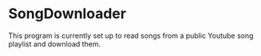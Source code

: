 # SongDownloader
This program is currently set up to read songs from a public Youtube song playlist
and download them.
